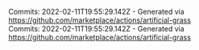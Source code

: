 Commits: 2022-02-11T19:55:29.142Z - Generated via https://github.com/marketplace/actions/artificial-grass
<br>
Commits: 2022-02-11T19:55:29.142Z - Generated via https://github.com/marketplace/actions/artificial-grass
<br>
